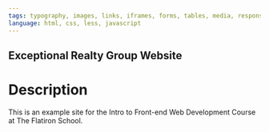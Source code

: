 ```yaml
---
tags: typography, images, links, iframes, forms, tables, media, responsive
language: html, css, less, javascript
---
```


Exceptional Realty Group Website
---

# Description

This is an example site for the Intro to Front-end Web Development Course at The Flatiron School.